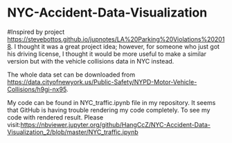 # NYC-Accident-Data-Visualization
#Inspired by project https://stevebottos.github.io/jupnotes/LA%20Parking%20Violations%202018. 
I thought it was a great project idea; however, for someone who just got his driving license, I thought it would be more useful to make a similar version but with the vehicle collisions data in NYC instead.

The whole data set can be downloaded from https://data.cityofnewyork.us/Public-Safety/NYPD-Motor-Vehicle-Collisions/h9gi-nx95. 

My code can be found in NYC_traffic.ipynb file in my repository.
It seems that GitHub is having trouble rendering my code completely.
To see my code with rendered result.
Please visit:https://nbviewer.jupyter.org/github/HangCcZ/NYC-Accident-Data-Visualization_2/blob/master/NYC_traffic.ipynb
